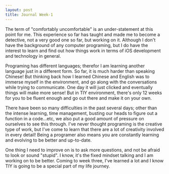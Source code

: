 ```yaml
---
layout: post
title: Journal Week-1
---
```

The term of "comfortably uncomfortable" is an under-statement at this point for me. This experience so far has taught and made me to become a detective, not a very good one so far, but working on it. Although I don't have the background of any computer programing, but I do have the interest to learn and find out how things work in terms of iOS development and technology in general.

Programing has different languages; therefor I am learning another language just in a different form. So far, it is much harder than speaking Chinese! But thinking back how I learned Chinese and English was to immerse myself in the environment, and go along with the conversations while trying to communicate. One day it will just clicked and eventually things will make more sense! But in TIY environment, there's only 12 weeks for you to be fluent enough and go out there and make it on your own.

There have been so many difficulties in the past several days; other than the intense learning, time management, busting our heads to figure out a function in a code...etc, we also put a good amount of pressure on ourselves to see this through. I've never thought programing is the creative type of work, but I've come to learn that there are a lot of creativity involved in every detail! Being a programer also means you are constantly learning and evolving to be better and up-to-date.

One thing I need to improve on is to ask more questions, and not be afraid to look or sound "stupid". I know, it's the fixed mindset talking and I am working on to be better. Coming to week three, I've learned a lot and I know TIY is going to be a special part of my life journey.
